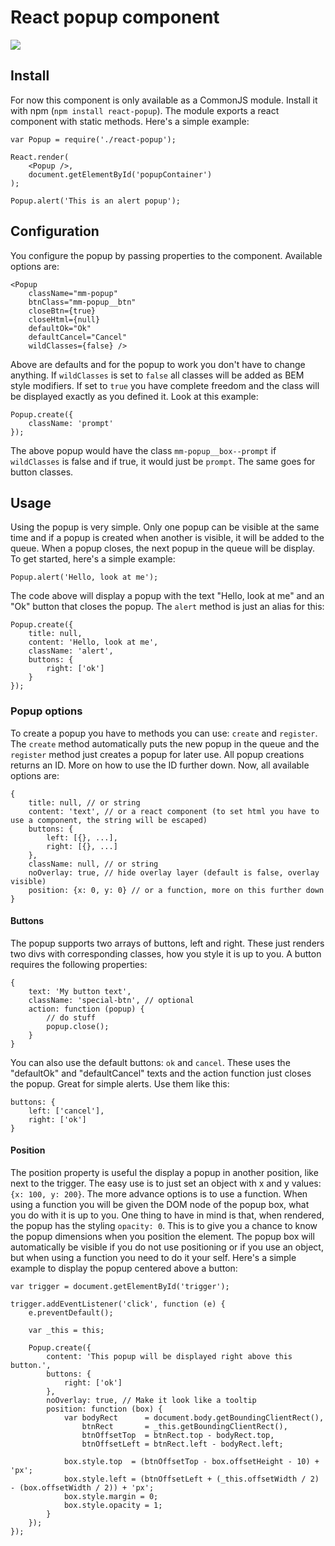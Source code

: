 React popup component
===========

![](https://dl.dropboxusercontent.com/u/6306766/react-popup.png)

## Install

For now this component is only available as a CommonJS module. Install it with npm (`npm install react-popup`). The module exports a react component with static methods. Here's a simple example:

    var Popup = require('./react-popup');

    React.render(
    	<Popup />,
    	document.getElementById('popupContainer')
    );

    Popup.alert('This is an alert popup');

## Configuration

You configure the popup by passing properties to the component. Available options are:

    <Popup
        className="mm-popup"
        btnClass="mm-popup__btn"
        closeBtn={true}
        closeHtml={null}
        defaultOk="Ok"
        defaultCancel="Cancel"
        wildClasses={false} />

Above are defaults and for the popup to work you don't have to change anything. If `wildClasses` is set to `false` all classes will be added as BEM style modifiers. If set to `true` you have complete freedom and the class will be displayed exactly as you defined it. Look at this example:

    Popup.create({
        className: 'prompt'
    });

The above popup would have the class `mm-popup__box--prompt` if `wildClasses` is false and if true, it would just be `prompt`. The same goes for button classes.

## Usage

Using the popup is very simple. Only one popup can be visible at the same time and if a popup is created when another is visible, it will be added to the queue. When a popup closes, the next popup in the queue will be display. To get started, here's a simple example:

    Popup.alert('Hello, look at me');

The code above will display a popup with the text "Hello, look at me" and an "Ok" button that closes the popup. The `alert` method is just an alias for this:

    Popup.create({
    	title: null,
    	content: 'Hello, look at me',
    	className: 'alert',
    	buttons: {
    		right: ['ok']
    	}
    });

### Popup options

To create a popup you have to methods you can use: `create` and `register`. The `create` method automatically puts the new popup in the queue and the `register` method just creates a popup for later use. All popup creations returns an ID. More on how to use the ID further down. Now, all available options are:

    {
    	title: null, // or string
    	content: 'text', // or a react component (to set html you have to use a component, the string will be escaped)
    	buttons: {
    		left: [{}, ...],
    		right: [{}, ...]
    	},
    	className: null, // or string
    	noOverlay: true, // hide overlay layer (default is false, overlay visible)
    	position: {x: 0, y: 0} // or a function, more on this further down
    }

#### Buttons

The popup supports two arrays of buttons, left and right. These just renders two divs with corresponding classes, how you style it is up to you. A button requires the following properties:

    {
    	text: 'My button text',
    	className: 'special-btn', // optional
    	action: function (popup) {
    		// do stuff
    		popup.close();
    	}
    }

You can also use the default buttons: `ok` and `cancel`. These uses the "defaultOk" and "defaultCancel" texts and the action function just closes the popup. Great for simple alerts. Use them like this:

    buttons: {
    	left: ['cancel'],
    	right: ['ok']
    }

#### Position

The position property is useful the display a popup in another position, like next to the trigger. The easy use is to just set an object with x and y values: `{x: 100, y: 200}`. The more advance options is to use a function. When using a function you will be given the DOM node of the popup box, what you do with it is up to you. One thing to have in mind is that, when rendered, the popup has the styling `opacity: 0`. This is to give you a chance to know the popup dimensions when you position the element. The popup box will automatically be visible if you do not use positioning or if you use an object, but when using a function you need to do it your self. Here's a simple example to display the popup centered above a button:

    var trigger = document.getElementById('trigger');

    trigger.addEventListener('click', function (e) {
    	e.preventDefault();

    	var _this = this;

    	Popup.create({
			content: 'This popup will be displayed right above this button.',
			buttons: {
				right: ['ok']
			},
			noOverlay: true, // Make it look like a tooltip
			position: function (box) {
				var bodyRect      = document.body.getBoundingClientRect(),
				    btnRect       = _this.getBoundingClientRect(),
				    btnOffsetTop  = btnRect.top - bodyRect.top,
				    btnOffsetLeft = btnRect.left - bodyRect.left;

				box.style.top  = (btnOffsetTop - box.offsetHeight - 10) + 'px';
				box.style.left = (btnOffsetLeft + (_this.offsetWidth / 2) - (box.offsetWidth / 2)) + 'px';
				box.style.margin = 0;
				box.style.opacity = 1;
			}
		});
    });
